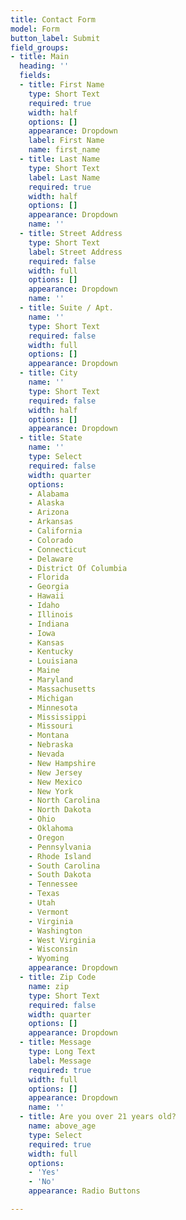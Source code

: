 ```yaml
---
title: Contact Form
model: Form
button_label: Submit
field_groups:
- title: Main
  heading: ''
  fields:
  - title: First Name
    type: Short Text
    required: true
    width: half
    options: []
    appearance: Dropdown
    label: First Name
    name: first_name
  - title: Last Name
    type: Short Text
    label: Last Name
    required: true
    width: half
    options: []
    appearance: Dropdown
    name: ''
  - title: Street Address
    type: Short Text
    label: Street Address
    required: false
    width: full
    options: []
    appearance: Dropdown
    name: ''
  - title: Suite / Apt.
    name: ''
    type: Short Text
    required: false
    width: full
    options: []
    appearance: Dropdown
  - title: City
    name: ''
    type: Short Text
    required: false
    width: half
    options: []
    appearance: Dropdown
  - title: State
    name: ''
    type: Select
    required: false
    width: quarter
    options:
    - Alabama
    - Alaska
    - Arizona
    - Arkansas
    - California
    - Colorado
    - Connecticut
    - Delaware
    - District Of Columbia
    - Florida
    - Georgia
    - Hawaii
    - Idaho
    - Illinois
    - Indiana
    - Iowa
    - Kansas
    - Kentucky
    - Louisiana
    - Maine
    - Maryland
    - Massachusetts
    - Michigan
    - Minnesota
    - Mississippi
    - Missouri
    - Montana
    - Nebraska
    - Nevada
    - New Hampshire
    - New Jersey
    - New Mexico
    - New York
    - North Carolina
    - North Dakota
    - Ohio
    - Oklahoma
    - Oregon
    - Pennsylvania
    - Rhode Island
    - South Carolina
    - South Dakota
    - Tennessee
    - Texas
    - Utah
    - Vermont
    - Virginia
    - Washington
    - West Virginia
    - Wisconsin
    - Wyoming
    appearance: Dropdown
  - title: Zip Code
    name: zip
    type: Short Text
    required: false
    width: quarter
    options: []
    appearance: Dropdown
  - title: Message
    type: Long Text
    label: Message
    required: true
    width: full
    options: []
    appearance: Dropdown
    name: ''
  - title: Are you over 21 years old?
    name: above_age
    type: Select
    required: true
    width: full
    options:
    - 'Yes'
    - 'No'
    appearance: Radio Buttons

---
```

